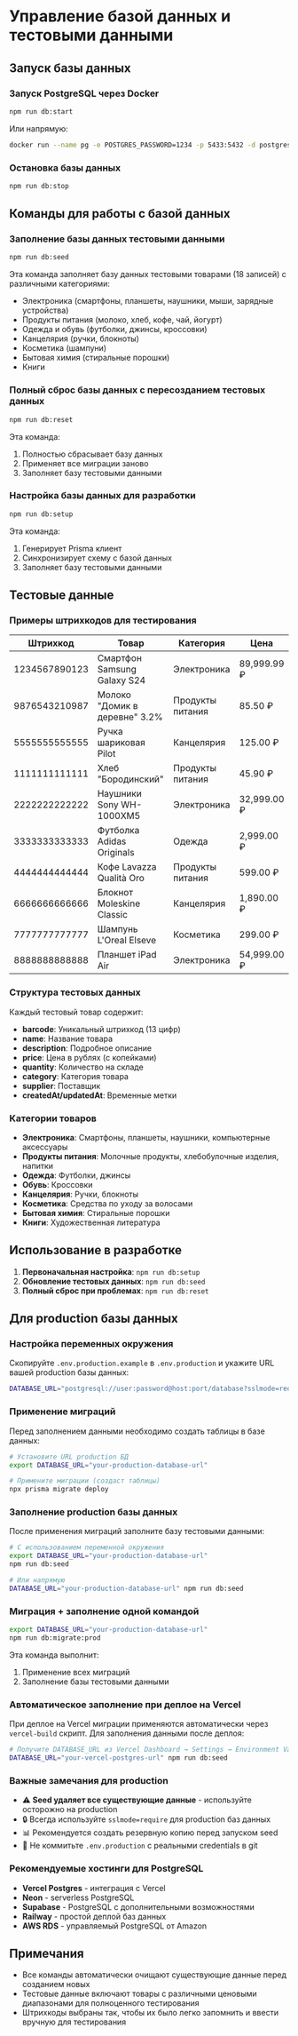 # Управление базой данных и тестовыми данными

## Запуск базы данных

### Запуск PostgreSQL через Docker

```bash
npm run db:start
```

Или напрямую:

```bash
docker run --name pg -e POSTGRES_PASSWORD=1234 -p 5433:5432 -d postgres
```

### Остановка базы данных

```bash
npm run db:stop
```

## Команды для работы с базой данных

### Заполнение базы данных тестовыми данными

```bash
npm run db:seed
```

Эта команда заполняет базу данных тестовыми товарами (18 записей) с различными категориями:
- Электроника (смартфоны, планшеты, наушники, мыши, зарядные устройства)
- Продукты питания (молоко, хлеб, кофе, чай, йогурт)
- Одежда и обувь (футболки, джинсы, кроссовки)
- Канцелярия (ручки, блокноты)
- Косметика (шампуни)
- Бытовая химия (стиральные порошки)
- Книги

### Полный сброс базы данных с пересозданием тестовых данных

```bash
npm run db:reset
```

Эта команда:
1. Полностью сбрасывает базу данных
2. Применяет все миграции заново
3. Заполняет базу тестовыми данными

### Настройка базы данных для разработки

```bash
npm run db:setup
```

Эта команда:
1. Генерирует Prisma клиент
2. Синхронизирует схему с базой данных
3. Заполняет базу тестовыми данными

## Тестовые данные

### Примеры штрихкодов для тестирования

| Штрихкод | Товар | Категория | Цена |
|----------|-------|-----------|------|
| 1234567890123 | Смартфон Samsung Galaxy S24 | Электроника | 89,999.99 ₽ |
| 9876543210987 | Молоко "Домик в деревне" 3.2% | Продукты питания | 85.50 ₽ |
| 5555555555555 | Ручка шариковая Pilot | Канцелярия | 125.00 ₽ |
| 1111111111111 | Хлеб "Бородинский" | Продукты питания | 45.90 ₽ |
| 2222222222222 | Наушники Sony WH-1000XM5 | Электроника | 32,999.00 ₽ |
| 3333333333333 | Футболка Adidas Originals | Одежда | 2,999.00 ₽ |
| 4444444444444 | Кофе Lavazza Qualità Oro | Продукты питания | 599.00 ₽ |
| 6666666666666 | Блокнот Moleskine Classic | Канцелярия | 1,890.00 ₽ |
| 7777777777777 | Шампунь L'Oreal Elseve | Косметика | 299.00 ₽ |
| 8888888888888 | Планшет iPad Air | Электроника | 54,999.00 ₽ |

### Структура тестовых данных

Каждый тестовый товар содержит:
- **barcode**: Уникальный штрихкод (13 цифр)
- **name**: Название товара
- **description**: Подробное описание
- **price**: Цена в рублях (с копейками)
- **quantity**: Количество на складе
- **category**: Категория товара
- **supplier**: Поставщик
- **createdAt/updatedAt**: Временные метки

### Категории товаров

- **Электроника**: Смартфоны, планшеты, наушники, компьютерные аксессуары
- **Продукты питания**: Молочные продукты, хлебобулочные изделия, напитки
- **Одежда**: Футболки, джинсы
- **Обувь**: Кроссовки
- **Канцелярия**: Ручки, блокноты
- **Косметика**: Средства по уходу за волосами
- **Бытовая химия**: Стиральные порошки
- **Книги**: Художественная литература

## Использование в разработке

1. **Первоначальная настройка**: `npm run db:setup`
2. **Обновление тестовых данных**: `npm run db:seed`
3. **Полный сброс при проблемах**: `npm run db:reset`

## Для production базы данных

### Настройка переменных окружения

Скопируйте `.env.production.example` в `.env.production` и укажите URL вашей production базы данных:

```bash
DATABASE_URL="postgresql://user:password@host:port/database?sslmode=require"
```

### Применение миграций

Перед заполнением данными необходимо создать таблицы в базе данных:

```bash
# Установите URL production БД
export DATABASE_URL="your-production-database-url"

# Примените миграции (создаст таблицы)
npx prisma migrate deploy
```

### Заполнение production базы данных

После применения миграций заполните базу тестовыми данными:

```bash
# С использованием переменной окружения
export DATABASE_URL="your-production-database-url"
npm run db:seed

# Или напрямую
DATABASE_URL="your-production-database-url" npm run db:seed
```

### Миграция + заполнение одной командой

```bash
export DATABASE_URL="your-production-database-url"
npm run db:migrate:prod
```

Эта команда выполнит:
1. Применение всех миграций
2. Заполнение базы тестовыми данными

### Автоматическое заполнение при деплое на Vercel

При деплое на Vercel миграции применяются автоматически через `vercel-build` скрипт. Для заполнения данными после деплоя:

```bash
# Получите DATABASE_URL из Vercel Dashboard → Settings → Environment Variables
DATABASE_URL="your-vercel-postgres-url" npm run db:seed
```

### Важные замечания для production

- ⚠️ **Seed удаляет все существующие данные** - используйте осторожно на production
- 🔒 Всегда используйте `sslmode=require` для production баз данных
- 📊 Рекомендуется создать резервную копию перед запуском seed
- 🔑 Не коммитьте `.env.production` с реальными credentials в git

### Рекомендуемые хостинги для PostgreSQL

- **Vercel Postgres** - интеграция с Vercel
- **Neon** - serverless PostgreSQL
- **Supabase** - PostgreSQL с дополнительными возможностями
- **Railway** - простой деплой баз данных
- **AWS RDS** - управляемый PostgreSQL от Amazon

## Примечания

- Все команды автоматически очищают существующие данные перед созданием новых
- Тестовые данные включают товары с различными ценовыми диапазонами для полноценного тестирования
- Штрихкоды выбраны так, чтобы их было легко запомнить и ввести вручную для тестирования